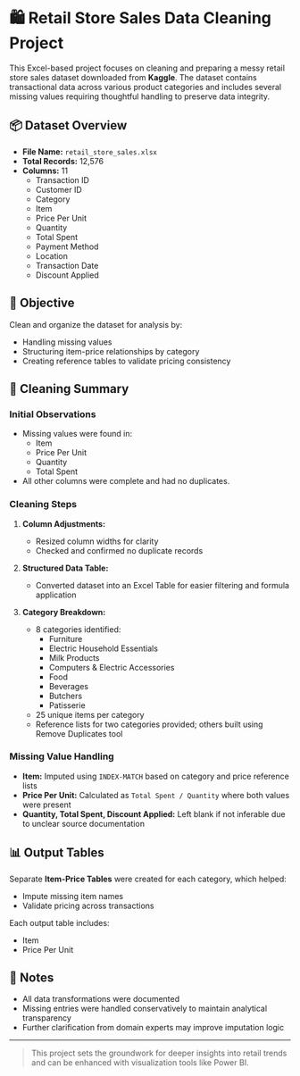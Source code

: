 # 🛍️ Retail Store Sales Data Cleaning Project

This Excel-based project focuses on cleaning and preparing a messy retail store sales dataset downloaded from **Kaggle**. 
The dataset contains transactional data across various product categories and includes several missing values 
requiring thoughtful handling to preserve data integrity.

## 📦 Dataset Overview

- **File Name:** `retail_store_sales.xlsx`
- **Total Records:** 12,576
- **Columns:** 11
  - Transaction ID
  - Customer ID
  - Category
  - Item
  - Price Per Unit
  - Quantity
  - Total Spent
  - Payment Method
  - Location
  - Transaction Date
  - Discount Applied

## 🎯 Objective

Clean and organize the dataset for analysis by:
- Handling missing values
- Structuring item-price relationships by category
- Creating reference tables to validate pricing consistency

## 🧹 Cleaning Summary

### Initial Observations
- Missing values were found in:
  - Item
  - Price Per Unit
  - Quantity
  - Total Spent
- All other columns were complete and had no duplicates.

### Cleaning Steps
1. **Column Adjustments:**
   - Resized column widths for clarity
   - Checked and confirmed no duplicate records

2. **Structured Data Table:**
   - Converted dataset into an Excel Table for easier filtering and formula application

3. **Category Breakdown:**
   - 8 categories identified:
     - Furniture
     - Electric Household Essentials
     - Milk Products
     - Computers & Electric Accessories
     - Food
     - Beverages
     - Butchers
     - Patisserie
   - 25 unique items per category
   - Reference lists for two categories provided; others built using Remove Duplicates tool

### Missing Value Handling
- **Item:** Imputed using `INDEX-MATCH` based on category and price reference lists
- **Price Per Unit:** Calculated as `Total Spent / Quantity` where both values were present
- **Quantity, Total Spent, Discount Applied:** Left blank if not inferable due to unclear source documentation

## 📊 Output Tables

Separate **Item-Price Tables** were created for each category, which helped:
- Impute missing item names
- Validate pricing across transactions

Each output table includes:
- Item
- Price Per Unit

## 📝 Notes
- All data transformations were documented
- Missing entries were handled conservatively to maintain analytical transparency
- Further clarification from domain experts may improve imputation logic

---

> This project sets the groundwork for deeper insights into retail trends and can be enhanced with visualization tools like Power BI.
